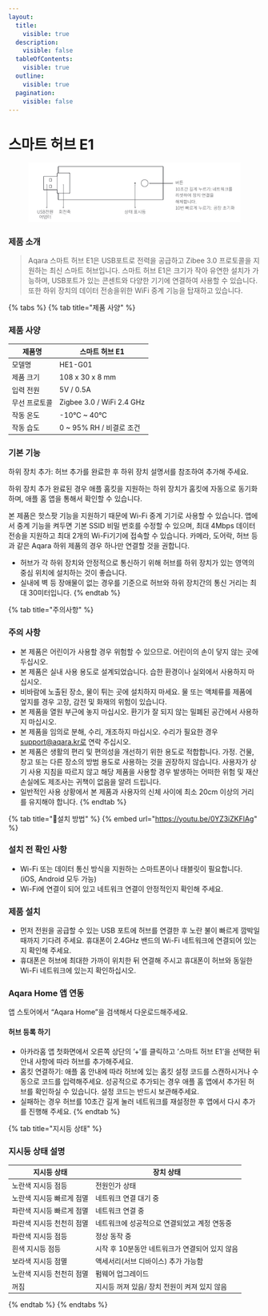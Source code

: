 ```yaml
---
layout:
  title:
    visible: true
  description:
    visible: false
  tableOfContents:
    visible: true
  outline:
    visible: true
  pagination:
    visible: false
---
```


# 스마트 허브 E1

<figure><img src="../.gitbook/assets/image (2).png" alt=""><figcaption></figcaption></figure>

### 제품 소개

> Aqara 스마트 허브 E1은 USB포트로 전력을 공급하고 Zibee 3.0 프로토콜을 지원하는 최신 스마트 허브입니다. 스마트 허브 E1은 크기가 작아 유연한 설치가 가능하며, USB포트가 있는 콘센트와 다양한 기기에 연결하여 사용할 수 있습니다. 또한 하위 장치의 데이터 전송을위한 WiFi 중계 기능을 탑재하고 있습니다.

{% tabs %}
{% tab title="제품 사양" %}
### 제품 사양

| 제품명     | 스마트 허브 E1                 |
| ------- | ------------------------- |
| 모델명     | HE1-G01                   |
| 제품 크기   | 108 x 30 x 8 mm           |
| 입력 전원   | 5V / 0.5A                 |
| 무선 프로토콜 | Zigbee 3.0 / WiFi 2.4 GHz |
| 작동 온도   | -10°C \~ 40°C             |
| 작동 습도   | 0 \~ 95% RH / 비결로 조건      |

### 기본 기능

하위 장치 추가: 허브 추가를 완료한 후 하위 장치 설명서를 참조하여 추가해 주세요.

하위 장치 추가 완료된 경우 애플 홈킷을 지원하는 하위 장치가 홈킷에 자동으로 동기화 하며, 애플 홈 앱을 통해서 확인할 수 있습니다.

본 제품은 핫스팟 기능을 지원하기 때문에 Wi-Fi 중계 기기로 사용할 수 있습니다. 앱에서 중계 기능을 켜두면 기본 SSID 비밀 번호를 수정할 수 있으며, 최대 4Mbps 데이터 전송을 지원하고 최대 2개의 Wi-Fi기기에 접속할 수 있습니다. 카메라, 도어락, 허브 등과 같은 Aqara 하위 제품의 경우 하나만 연결할 것을 권합니다.

* 허브가 각 하위 장치와 안정적으로 통신하기 위해 허브를 하위 장치가 있는 영역의 중심 위치에 설치하는 것이 좋습니다.
* 실내에 벽 등 장애물이 없는 경우를 기준으로 허브와 하위 장치간의 통신 거리는 최대 30미터입니다.
{% endtab %}

{% tab title="주의사항" %}
### 주의 사항

* 본 제품은 어린이가 사용할 경우 위험할 수 있으므로. 어린이의 손이 닿지 않는 곳에 두십시오.
* 본 제품은 실내 사용 용도로 설계되었습니다. 습한 환경이나 실외에서 사용하지 마십시오.
* 비바람에 노출된 장소, 물이 튀는 곳에 설치하지 마세요. 물 또는 액체류를 제품에 엎지를 경우 고장, 감전 및 화재의 위험이 있습니다.
* 본 제품을 열원 부근에 놓지 마십시오. 환기가 잘 되지 않는 밀폐된 공간에서 사용하지 마십시오.
* 본 제품을 임의로 분해, 수리, 개조하지 마십시오. 수리가 필요한 경우 support@aqara.kr로 연락 주십시오.
* 본 제품은 생활의 편리 및 편의성을 개선하기 위한 용도로 적합합니다. 가정. 건물, 창고 또는 다른 장소의 방범 용도로 사용하는 것을 권장하지 않습니다. 사용자가 상기 사용 지침을 따르지 않고 해당 제품을 사용할 경우 발생하는 어떠한 위험 및 재산 손실에도 제조사는 귀책이 없음을 알려 드립니다.
* 일반적인 사용 상황에서 본 제품과 사용자의 신체 사이에 최소 20cm 이상의 거리를 유지해야 합니다.
{% endtab %}

{% tab title="설치 방법" %}
{% embed url="https://youtu.be/0YZ3iZKFlAg" %}

### 설치 전 확인 사항

* Wi-Fi 또는 데이터 통신 방식을 지원하는 스마트폰이나 태블릿이 필요합니다. (iOS, Android 모두 가능)
* Wi-Fi에 연결이 되어 있고 네트워크 연결이 안정적인지 확인해 주세요.

### 제품 설치

* 먼저 전원을 공급할 수 있는 USB 포트에 허브를 연결한 후 노란 불이 빠르게 깜박일 때까지 기다려 주세요. 휴대폰이 2.4GHz 밴드의 Wi-Fi 네트워크에 연결되어 있는지 확인해 주세요.
* 휴대폰은 허브에 최대한 가까이 위치한 뒤 연결해 주시고 휴대폰이 허브와 동일한 Wi-Fi 네트워크에 있는지 확인하십시오.

### Aqara Home 앱 연동

앱 스토어에서 “Aqara Home”을 검색해서 다운로드해주세요.

#### 허브 등록 하기

* 아카라홈 앱 첫화면에서 오른쪽 상단의 ’+’를 클릭하고 ’스마트 허브 E1’을 선택한 뒤 안내 사항에 따라 허브를 추가해주세요.
* 홈킷 연결하기: 애플 홈 안내에 따라 허브에 있는 홈킷 설정 코드를 스캔하시거나 수동으로 코드를 입력해주세요. 성공적으로 추가되는 경우 애플 홈 앱에서 추가된 허브를 확인하실 수 있습니다. 설정 코드는 반드시 보관해주세요.
* 실패하는 경우 허브를 10초간 길게 눌러 네트워크를 재설정한 후 앱에서 다시 추가를 진행해 주세요.
{% endtab %}

{% tab title="지시등 상태" %}
### 지시등 상태 설명

| 지시등 상태         | 장치 상태                       |
| -------------- | --------------------------- |
| 노란색 지시등 점등     | 전원인가 상태                     |
| 노란색 지시등 빠르게 점멸 | 네트워크 연결 대기 중                |
| 파란색 지시등 빠르게 점멸 | 네트워크 연결 중                   |
| 파란색 지시등 천천히 점멸 | 네트워크에 성공적으로 연결되었고 계정 연동중    |
| 파란색 지시등 점등     | 정상 동작 중                     |
| 흰색 지시등 점등      | 시작 후 10분동안 네트워크가 연결되어 있지 않음 |
| 보라색 지시등 점멸     | 액세서리(서브 디바이스) 추가 가능함        |
| 노란색 지시등 천천히 점멸 | 펌웨어 업그레이드                   |
| 꺼짐             | 지시등 꺼져 있음/ 장치 전원이 켜져 있지 않음  |
{% endtab %}
{% endtabs %}

